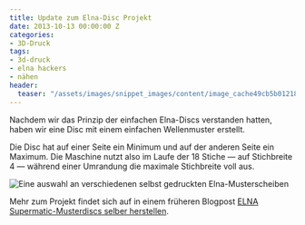 ```yaml
---
title: Update zum Elna-Disc Projekt
date: 2013-10-13 00:00:00 Z
categories:
- 3D-Druck
tags:
- 3d-druck
- elna hackers
- nähen
header:
  teaser: "/assets/images/snippet_images/content/image_cache49cb5b0121845d56bfe5a2a7cfd47dfb_2.jpeg"
---
```


Nachdem wir das Prinzip der einfachen Elna-Discs verstanden hatten, haben wir eine Disc mit einem einfachen Wellenmuster erstellt.

Die Disc hat auf einer Seite ein Minimum und auf der anderen Seite ein Maximum. Die Maschine nutzt also im Laufe der 18 Stiche — auf Stichbreite 4 — während einer Umrandung die maximale Stichbreite voll aus.

![Eine auswahl an verschiedenen selbst gedruckten Elna-Musterscheiben](https://starship-factory.ch/media/snippet_images/content/image_cache8bd406f286f3e8c2d71e842290fa7e53_2.jpeg "Eine auswahl an verschiedenen selbst gedruckten Elna-Musterscheiben")

Mehr zum Projekt findet sich auf in einem früheren Blogpost [ELNA Supermatic-Musterdiscs selber herstellen](http://www.starship-factory.ch/archives/8-ELNA-Supermatic-Musterdiscs-selber-herstellen.html "http://www.starship-factory.ch/archives/8-ELNA-Supermatic-Musterdiscs-selber-herstellen.html").
